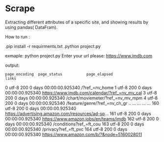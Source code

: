 # Scrape


Extracting different attributes of a specific site, and showing results by using pandas( DataFram).


How to run :

.pip install -r requirments.txt
.python project.py



exmaple:
 python project.py
 Enter your url please: 
 https://www.imdb.com
 
 
 output:
 
    page_encoding  page_status           page_elapsed                                              links
0           utf-8          200 0 days 00:00:00.925340                                     /?ref_=nv_home
1           utf-8          200 0 days 00:00:00.925340      https://www.imdb.com/calendar/?ref_=nv_mv_cal
3           utf-8          200 0 days 00:00:00.925340                  /chart/moviemeter/?ref_=nv_mv_mpm
4           utf-8          200 0 days 00:00:00.925340                      /feature/genre/?ref_=nv_ch_gr
..            ...          ...                    ...                                                ...
160         utf-8          200 0 days 00:00:00.925340  https://advertising.amazon.com/resources/ad-sp...
161         utf-8          200 0 days 00:00:00.925340              https://www.amazon.jobs/en/teams/imdb
162         utf-8          200 0 days 00:00:00.925340                            /conditions?ref_=ft_cou
163         utf-8          200 0 days 00:00:00.925340                               /privacy?ref_=ft_pvc
164         utf-8          200 0 days 00:00:00.925340         https://www.amazon.com/b/?&node=5160028011
